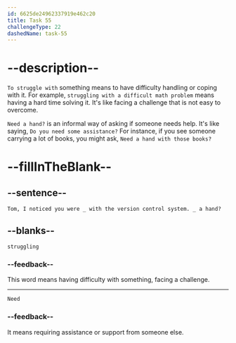 ```yaml
---
id: 6625de24962337919e462c20
title: Task 55
challengeType: 22
dashedName: task-55
---
```


<!--
AUDIO REFERENCE:
Maria: Tom, I noticed you were struggling with the version control system. Need a hand?
-->

# --description--

`To struggle with` something means to have difficulty handling or coping with it. For example, `struggling with a difficult math problem` means having a hard time solving it. It's like facing a challenge that is not easy to overcome.

`Need a hand?` is an informal way of asking if someone needs help. It's like saying, `Do you need some assistance?` For instance, if you see someone carrying a lot of books, you might ask, `Need a hand with those books?`

# --fillInTheBlank--

## --sentence--

`Tom, I noticed you were _ with the version control system. _ a hand?`

## --blanks--

`struggling`

### --feedback--

This word means having difficulty with something, facing a challenge.

---

`Need`

### --feedback--

It means requiring assistance or support from someone else.
